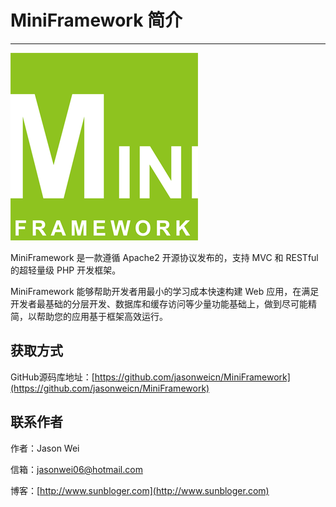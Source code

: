 # MiniFramework 简介

---

![](/assets/MiniFramework_logo.png)

MiniFramework 是一款遵循 Apache2 开源协议发布的，支持 MVC 和 RESTful 的超轻量级 PHP 开发框架。

MiniFramework 能够帮助开发者用最小的学习成本快速构建 Web 应用，在满足开发者最基础的分层开发、数据库和缓存访问等少量功能基础上，做到尽可能精简，以帮助您的应用基于框架高效运行。

## 获取方式

GitHub源码库地址：[https://github.com/jasonweicn/MiniFramework](https://github.com/jasonweicn/MiniFramework)

## 联系作者

作者：Jason Wei

信箱：jasonwei06@hotmail.com

博客：[http://www.sunbloger.com](http://www.sunbloger.com)

